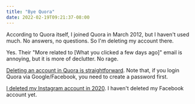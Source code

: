 ```yaml
---
title: "Bye Quora"
date: 2022-02-19T09:21:37-08:00
---
```

According to Quora itself, I joined Quora in March 2012, but I haven't used much. No answers, no questions. So I'm deleting my account there.

Yes. Their "More related to [What you clicked a few days ago]" email is annoying, but it is more of declutter. No rage.

[Deleting an account in Quora is straightforward](https://help.quora.com/hc/en-us/articles/115004250866). Note that, if you login Quora via Google/Facebook, you need to create a password first.

[I deleted my Instagram account in 2020](https://blog.8-p.info/en/2020/06/28/instagram/). I haven't deleted my Facebook account yet.
